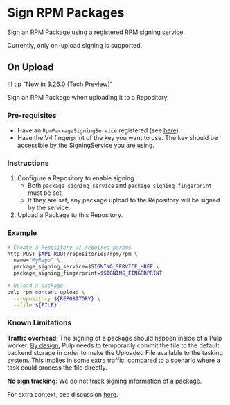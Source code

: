 # Sign RPM Packages

Sign an RPM Package using a registered RPM signing service.

Currently, only on-upload signing is supported.

## On Upload

!!! tip "New in 3.26.0 (Tech Preview)"

Sign an RPM Package when uploading it to a Repository.

### Pre-requisites

- Have an `RpmPackageSigningService` registered
  (see [here](site:pulp_rpm/docs/admin/guides/add-signing-services/#package-signing)).
- Have the V4 fingerprint of the key you want to use. The key should be accessible by the SigningService you are using.

### Instructions

1. Configure a Repository to enable signing.
    - Both `package_signing_service` and `package_signing_fingerprint` must be set.
    - If they are set, any package upload to the Repository will be signed by the service.
2. Upload a Package to this Repository.

### Example

```bash
# Create a Repository w/ required params
http POST $API_ROOT/repositories/rpm/rpm \
  name="MyRepo" \
  package_signing_service=$SIGNING_SERVICE_HREF \
  package_signing_fingerprint=$SIGNING_FINGERPRINT

# Upload a package
pulp rpm content upload \
  --repository ${REPOSITORY} \
  --file ${FILE}
```

### Known Limitations

**Traffic overhead**: The signing of a package should happen inside of a Pulp worker.
  [By design](site:pulpcore/docs/dev/learn/plugin-concepts/#tasks),
  Pulp needs to temporarily commit the file to the default backend storage in order to make the Uploaded File available to the tasking system.
  This implies in some extra traffic, compared to a scenario where a task could process the file directly.

**No sign tracking**: We do not track signing information of a package.

For extra context, see discussion [here](https://github.com/pulp/pulp_rpm/issues/2986).
